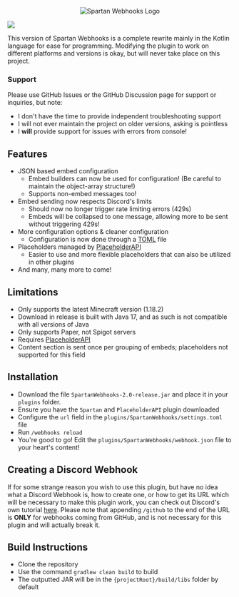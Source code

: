 <p align="center"><img src="https://i.imgur.com/8TGWdvP.png" alt="Spartan Webhooks Logo"/></p>  

[![](https://img.shields.io/github/downloads/bobby29831/SpartanWebhooks/total?color=blue&style=for-the-badge)](https://github.com/bobby29831/SpartanWebhooks/releases)

This version of Spartan Webhooks is a complete rewrite
mainly in the Kotlin language for ease for programming.
Modifying the plugin to work on different platforms and versions
is okay, but will never take place on this project.  

### Support
Please use GitHub Issues or the GitHub Discussion page for support or inquiries, but note:
* I don't have the time to provide independent troubleshooting support
* I will not ever maintain the project on older versions, asking is pointless
* I **will** provide support for issues with errors from console!

## Features
* JSON based embed configuration
    * Embed builders can now be used for configuration! (Be careful to maintain the object-array structure!)
    * Supports non-embed messages too!
* Embed sending now respects Discord's limits
    * Should now no longer trigger rate limiting errors (429s)
    * Embeds will be collapsed to one message, allowing more to be sent without triggering 429s!
* More configuration options & cleaner configuration
    * Configuration is now done through a [TOML](https://toml.io/) file
* Placeholders managed by [PlaceholderAPI](https://github.com/PlaceholderAPI/PlaceholderAPI)
    * Easier to use and more flexible placeholders that can also be utilized in other plugins
* And many, many more to come!
  
## Limitations
- Only supports the latest Minecraft version (1.18.2)
- Download in release is built with Java 17, and as such is not compatible with all versions of Java
- Only supports Paper, not Spigot servers
- Requires [PlaceholderAPI](https://github.com/PlaceholderAPI/PlaceholderAPI)
- Content section is sent once per grouping of embeds; placeholders not supported for this field

## Installation
- Download the file `SpartanWebhooks-2.0-release.jar` and place it in your `plugins` folder.
- Ensure you have the `Spartan` and `PlaceholderAPI` plugin downloaded
- Configure the `url` field in the `plugins/SpartanWebhooks/settings.toml` file
- Run `/webhooks reload`
- You're good to go! Edit the `plugins/SpartanWebhooks/webhook.json` file to your heart's content!  

## Creating a Discord Webhook
If for some strange reason you wish to use this plugin, but have no idea what a Discord Webhook is, how to create
one, or how to get its URL which will be necessary to make this plugin work, you can check out Discord's own
tutorial [here](https://support.discord.com/hc/en-us/articles/228383668-Intro-to-Webhooks). Please note that
appending `/github` to the end of the URL is **ONLY** for webhooks coming from GitHub, and is not necessary
for this plugin and will actually break it.

## Build Instructions
- Clone the repository
- Use the command `gradlew clean build` to build
- The outputted JAR will be in the `{projectRoot}/build/libs` folder by default

